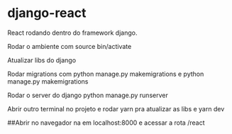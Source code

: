 # django-react
React rodando dentro do framework django.

Rodar o ambiente com source bin/activate

Atualizar libs do django

Rodar migrations com python manage.py makemigrations e python manage.py makemigrations

Rodar o server do django python manage.py runserver

Abrir outro terminal no projeto e rodar yarn pra atualizar as libs e yarn dev

##Abrir no navegador na em localhost:8000 e acessar a rota /react
